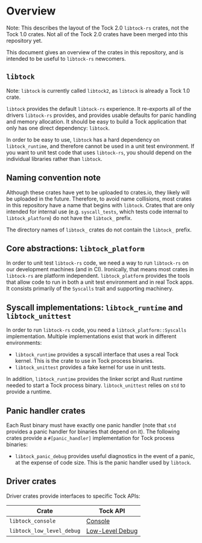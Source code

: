 Overview
======

Note: This describes the layout of the Tock 2.0 `libtock-rs` crates, not the
Tock 1.0 crates. Not all of the Tock 2.0 crates have been merged into this
repository yet.

This document gives an overview of the crates in this repository, and is
intended to be useful to `libtock-rs` newcomers.

## `libtock`

Note: `libtock` is currently called `libtock2`, as `libtock` is already a Tock
1.0 crate.

`libtock` provides the default `libtock-rs` experience. It re-exports all of the
drivers `libtock-rs` provides, and provides usable defaults for panic handling
and memory allocation. It should be easy to build a Tock application that only
has one direct dependency: `libtock`.

In order to be easy to use, `libtock` has a hard dependency on
`libtock_runtime`, and therefore cannot be used in a unit test environment. If
you want to unit test code that uses `libtock-rs`, you should depend on the
individual libraries rather than `libtock`.

## Naming convention note

Although these crates have yet to be uploaded to crates.io, they likely will be
uploaded in the future. Therefore, to avoid name collisions, most crates in this
repository have a name that begins with `libtock`. Crates that are only intended
for internal use (e.g. `syscall_tests`, which tests code internal to
`libtock_platform`) do not have the `libtock_` prefix.

The directory names of `libtock_` crates do not contain the `libtock_` prefix.

## Core abstractions: `libtock_platform`

In order to unit test `libtock-rs` code, we need a way to run `libtock-rs` on
our development machines (and in CI). Ironically, that means most crates in
`libtock-rs` are platform independent. `libtock_platform` provides the tools
that allow code to run in both a unit test environment and in real Tock apps. It
consists primarily of the `Syscalls` trait and supporting machinery.

## Syscall implementations: `libtock_runtime` and `libtock_unittest`

In order to run `libtock-rs` code, you need a `libtock_platform::Syscalls`
implementation. Multiple implementations exist that work in different
environments:

* `libtock_runtime` provides a syscall interface that uses a real Tock kernel.
  This is the crate to use in Tock process binaries.
* `libtock_unittest` provides a fake kernel for use in unit tests.

In addition, `libtock_runtime` provides the linker script and Rust runtime
needed to start a Tock process binary. `libtock_unittest` relies on `std` to
provide a runtime.

## Panic handler crates

Each Rust binary must have exactly one panic handler (note that `std` provides a
panic handler for binaries that depend on it). The following crates provide a
`#[panic_handler]` implementation for Tock process binaries:

* `libtock_panic_debug` provides useful diagnostics in the event of a panic, at
  the expense of code size. This is the panic handler used by `libtock`.

## Driver crates

Driver crates provide interfaces to specific Tock APIs:

| Crate                   | Tock API        |
|-------------------------|-----------------|
|`libtock_console`        |[Console]        |
|`libtock_low_level_debug`|[Low-Level Debug]|

[Console]: https://github.com/tock/tock/blob/master/doc/syscalls/00001_console.md
[Low-Level Debug]: https://github.com/tock/tock/blob/master/doc/syscalls/00008_low_level_debug.md
